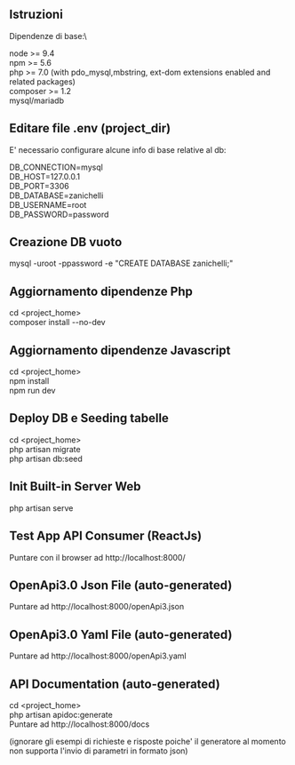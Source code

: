 ## Istruzioni

Dipendenze di base:\

node >= 9.4\
npm >= 5.6\
php >= 7.0 (with pdo_mysql,mbstring, ext-dom extensions enabled and related packages)\
composer >= 1.2\
mysql/mariadb


## Editare file .env (project_dir)
E' necessario configurare alcune info di base relative al db:

DB_CONNECTION=mysql\
DB_HOST=127.0.0.1\
DB_PORT=3306\
DB_DATABASE=zanichelli\
DB_USERNAME=root\
DB_PASSWORD=password

## Creazione DB vuoto
mysql -uroot -ppassword -e "CREATE DATABASE zanichelli;"

## Aggiornamento dipendenze Php
cd <project_home>\
composer install --no-dev


## Aggiornamento dipendenze Javascript
cd <project_home>\
npm install\
npm run dev


## Deploy DB e Seeding tabelle
cd <project_home>\
php artisan migrate\
php artisan db:seed


## Init Built-in Server Web
php artisan serve

## Test App API Consumer (ReactJs) 
Puntare con il browser ad http://localhost:8000/

## OpenApi3.0 Json File (auto-generated) 
Puntare ad http://localhost:8000/openApi3.json
## OpenApi3.0 Yaml File (auto-generated) 
Puntare ad http://localhost:8000/openApi3.yaml

## API Documentation (auto-generated)
cd <project_home>\
php artisan apidoc:generate\
Puntare ad http://localhost:8000/docs

(ignorare gli esempi di richieste e risposte poiche' il generatore al momento non supporta l'invio di parametri in formato json)